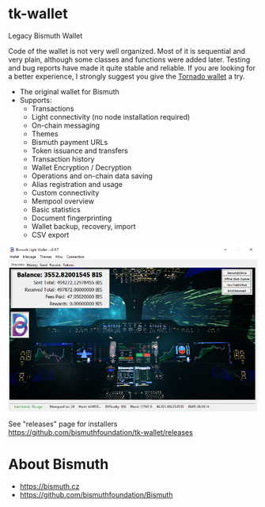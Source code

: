# tk-wallet
Legacy Bismuth Wallet

Code of the wallet is not very well organized. 
Most of it is sequential and very plain, although some classes and functions were added later. Testing and bug reports have made it quite stable and reliable.
If you are looking for a better experience, I strongly suggest you give the [Tornado wallet](https://github.com/bismuthfoundation/TornadoWallet) a try.

- The original wallet for Bismuth
- Supports:
    - Transactions
    - Light connectivity (no node installation required)
    - On-chain messaging
    - Themes
    - Bismuth payment URLs
    - Token issuance and transfers
    - Transaction history
    - Wallet Encryption / Decryption
    - Operations and on-chain data saving
    - Alias registration and usage
    - Custom connectivity
    - Mempool overview
    - Basic statistics
    - Document fingerprinting
    - Wallet backup, recovery, import
    - CSV export
     

![Thumbnail](graphics/thumb.PNG "Thumbnail")

See "releases" page for installers  
https://github.com/bismuthfoundation/tk-wallet/releases

# About Bismuth

- https://bismuth.cz
- https://github.com/bismuthfoundation/Bismuth

